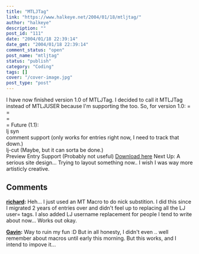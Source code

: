 ```yaml
---
title: "MTLJTag"
link: "https://www.halkeye.net/2004/01/18/mtljtag/"
author: "halkeye"
description: ""
post_id: "111"
date: "2004/01/18 22:39:14"
date_gmt: "2004/01/18 22:39:14"
comment_status: "open"
post_name: "mtljtag"
status: "publish"
category: "Coding"
tags: []
cover: "/cover-image.jpg"
post_type: "post"
---
```


I have now finished version 1.0 of MTLJTag. I decided to call it MTLJTag instead of MTLJUSER because I'm supporting the <lj comm> too. So, for version 1.0: <lj user=halkeye> =   
<lj user="halkeye"> =   
<lj comm=halkeye> =   
<lj comm="halkeye"> =  Future (1.1):   
lj syn  
comment support (only works for entries right now, I need to track that down.)  
lj-cut (Maybe, but it can sorta be done.)  
Preview Entry Support (Probably not useful) [Download here](http://www.halkeye.net/files/?file=MTLJTag.tgz) Next Up: A serious site design... Trying to layout something now.. I wish I was way more artisticly creative.

## Comments

**[richard](#8 "2004-01-19 13:56:43"):** Heh... I just used an MT Macro to do nick substition. I did this since I migrated 2 years of entries over and didn't feel up to replacing all the LJ user= tags. I also added LJ username replacement for people I tend to write about now... Works out okay.

**[Gavin](#9 "2004-01-19 14:00:43"):** Way to ruin my fun :D But in all honesty, I didn't even .. well remember about macros until early this morning. But this works, and I intend to impove it...

